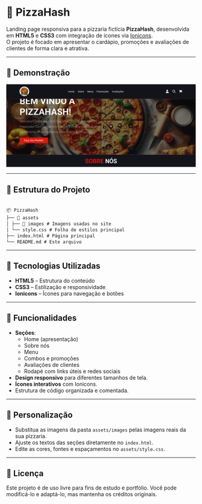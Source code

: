 # 🍕 PizzaHash

Landing page responsiva para a pizzaria fictícia **PizzaHash**, desenvolvida em **HTML5** e **CSS3** com integração de ícones via [Ionicons](https://ionic.io/ionicons).  
O projeto é focado em apresentar o cardápio, promoções e avaliações de clientes de forma clara e atrativa.

---

## 📸 Demonstração

![Prévia da Página](./assets/images/preview.png)  

---

## 📂 Estrutura do Projeto

```

📦 PizzaHash
├── 📂 assets
│ ├── 📂 images # Imagens usadas no site
│ └── style.css # Folha de estilos principal
├── index.html # Página principal
└── README.md # Este arquivo

```

---

## 🚀 Tecnologias Utilizadas

- **HTML5** – Estrutura do conteúdo
- **CSS3** – Estilização e responsividade
- **Ionicons** – Ícones para navegação e botões

---

## 🎯 Funcionalidades

- **Seções**:
  - Home (apresentação)
  - Sobre nós
  - Menu
  - Combos e promoções
  - Avaliações de clientes
  - Rodapé com links úteis e redes sociais
- **Design responsivo** para diferentes tamanhos de tela.
- **Ícones interativos** com Ionicons.
- Estrutura de código organizada e comentada.

---

## 🔧 Personalização

- Substitua as imagens da pasta `assets/images` pelas imagens reais da sua pizzaria.
- Ajuste os textos das seções diretamente no `index.html`.
- Edite as cores, fontes e espaçamentos no `assets/style.css`.

---

## 📜 Licença

Este projeto é de uso livre para fins de estudo e portfólio.
Você pode modificá-lo e adaptá-lo, mas mantenha os créditos originais.
